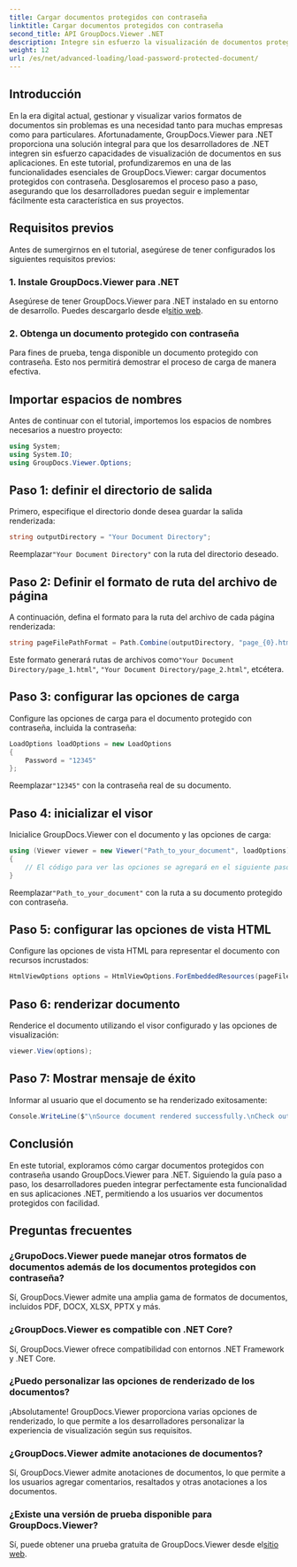 ```yaml
---
title: Cargar documentos protegidos con contraseña
linktitle: Cargar documentos protegidos con contraseña
second_title: API GroupDocs.Viewer .NET
description: Integre sin esfuerzo la visualización de documentos protegidos con contraseña en aplicaciones .NET utilizando GroupDocs.Viewer para .NET. Siga nuestro tutorial paso a paso para lograrlo sin problemas.
weight: 12
url: /es/net/advanced-loading/load-password-protected-document/
---
```

## Introducción
En la era digital actual, gestionar y visualizar varios formatos de documentos sin problemas es una necesidad tanto para muchas empresas como para particulares. Afortunadamente, GroupDocs.Viewer para .NET proporciona una solución integral para que los desarrolladores de .NET integren sin esfuerzo capacidades de visualización de documentos en sus aplicaciones. En este tutorial, profundizaremos en una de las funcionalidades esenciales de GroupDocs.Viewer: cargar documentos protegidos con contraseña. Desglosaremos el proceso paso a paso, asegurando que los desarrolladores puedan seguir e implementar fácilmente esta característica en sus proyectos.
## Requisitos previos
Antes de sumergirnos en el tutorial, asegúrese de tener configurados los siguientes requisitos previos:
### 1. Instale GroupDocs.Viewer para .NET
 Asegúrese de tener GroupDocs.Viewer para .NET instalado en su entorno de desarrollo. Puedes descargarlo desde el[sitio web](https://releases.groupdocs.com/viewer/net/).
### 2. Obtenga un documento protegido con contraseña
Para fines de prueba, tenga disponible un documento protegido con contraseña. Esto nos permitirá demostrar el proceso de carga de manera efectiva.

## Importar espacios de nombres
Antes de continuar con el tutorial, importemos los espacios de nombres necesarios a nuestro proyecto:
```csharp
using System;
using System.IO;
using GroupDocs.Viewer.Options;
```

## Paso 1: definir el directorio de salida
Primero, especifique el directorio donde desea guardar la salida renderizada:
```csharp
string outputDirectory = "Your Document Directory";
```
 Reemplazar`"Your Document Directory"` con la ruta del directorio deseado.
## Paso 2: Definir el formato de ruta del archivo de página
A continuación, defina el formato para la ruta del archivo de cada página renderizada:
```csharp
string pageFilePathFormat = Path.Combine(outputDirectory, "page_{0}.html");
```
 Este formato generará rutas de archivos como`"Your Document Directory/page_1.html"`, `"Your Document Directory/page_2.html"`, etcétera.
## Paso 3: configurar las opciones de carga
Configure las opciones de carga para el documento protegido con contraseña, incluida la contraseña:
```csharp
LoadOptions loadOptions = new LoadOptions
{
    Password = "12345"
};
```
 Reemplazar`"12345"` con la contraseña real de su documento.
## Paso 4: inicializar el visor
Inicialice GroupDocs.Viewer con el documento y las opciones de carga:
```csharp
using (Viewer viewer = new Viewer("Path_to_your_document", loadOptions))
{
    // El código para ver las opciones se agregará en el siguiente paso.
}
```
 Reemplazar`"Path_to_your_document"` con la ruta a su documento protegido con contraseña.
## Paso 5: configurar las opciones de vista HTML
Configure las opciones de vista HTML para representar el documento con recursos incrustados:
```csharp
HtmlViewOptions options = HtmlViewOptions.ForEmbeddedResources(pageFilePathFormat);
```
## Paso 6: renderizar documento
Renderice el documento utilizando el visor configurado y las opciones de visualización:
```csharp
viewer.View(options);
```
## Paso 7: Mostrar mensaje de éxito
Informar al usuario que el documento se ha renderizado exitosamente:
```csharp
Console.WriteLine($"\nSource document rendered successfully.\nCheck output in {outputDirectory}.");
```

## Conclusión
En este tutorial, exploramos cómo cargar documentos protegidos con contraseña usando GroupDocs.Viewer para .NET. Siguiendo la guía paso a paso, los desarrolladores pueden integrar perfectamente esta funcionalidad en sus aplicaciones .NET, permitiendo a los usuarios ver documentos protegidos con facilidad.
## Preguntas frecuentes
### ¿GrupoDocs.Viewer puede manejar otros formatos de documentos además de los documentos protegidos con contraseña?
Sí, GroupDocs.Viewer admite una amplia gama de formatos de documentos, incluidos PDF, DOCX, XLSX, PPTX y más.
### ¿GroupDocs.Viewer es compatible con .NET Core?
Sí, GroupDocs.Viewer ofrece compatibilidad con entornos .NET Framework y .NET Core.
### ¿Puedo personalizar las opciones de renderizado de los documentos?
¡Absolutamente! GroupDocs.Viewer proporciona varias opciones de renderizado, lo que permite a los desarrolladores personalizar la experiencia de visualización según sus requisitos.
### ¿GroupDocs.Viewer admite anotaciones de documentos?
Sí, GroupDocs.Viewer admite anotaciones de documentos, lo que permite a los usuarios agregar comentarios, resaltados y otras anotaciones a los documentos.
### ¿Existe una versión de prueba disponible para GroupDocs.Viewer?
 Sí, puede obtener una prueba gratuita de GroupDocs.Viewer desde el[sitio web](https://releases.groupdocs.com/).